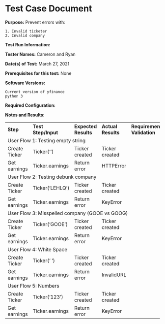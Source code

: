 # Test Case Document

**Purpose:** Prevent errors with:

    1. Invalid ticketer
    2. Invalid company

**Test Run Information:** 

**Tester Names:** Cameron and Ryan

**Date(s) of Test:** March 27, 2021

**Prerequisites for this test:** None

**Software Versions:**

	Current version of yfinance
	python 3

**Required Configuration:**

**Notes and Results:**


<table>
  <tr>
  <td><b>Step</b>
   </td>
   <td><b>Test Step/Input</b>
   </td>
   <td><b>Expected Results</b>
   </td>
   <td><b>Actual Results</b>
   </td>
   <td><b>Requirements Validation</b>
   </td>
   <td><b>Pass/Fail</b>
   </td>
  </tr>
  <tr>
   <td colspan="6" >User Flow 1: Testing empty string
   </td>
  </tr>
  <tr>
   <td>Create Ticker
   </td>
   <td>Ticker(‘’)
   </td>
   <td>Ticker created
   </td>
   <td>Ticker created
   </td>
   <td>
   </td>
   <td>Pass
   </td>
  </tr>
  <tr>
   <td>Get earnings
   </td>
   <td>Ticker.earnings
   </td>
   <td>Return error
   </td>
   <td>HTTPError
   </td>
   <td>
   </td>
   <td>Pass
   </td>
  </tr>
  <tr>
   <td colspan="6" >User Flow 2: Testing debunk company
   </td>
  </tr>
  <tr>
   <td>Create Ticker
   </td>
   <td>Ticker(‘LEHLQ’)
   </td>
   <td>Ticker created
   </td>
   <td>Ticker created
   </td>
   <td>
   </td>
   <td>Pass
   </td>
  </tr>
  <tr>
   <td>Get earnings
   </td>
   <td>Ticker.earnings
   </td>
   <td>Return error
   </td>
   <td>KeyError
   </td>
   <td>
   </td>
   <td>Pass
   </td>
  </tr>
  <tr>
   <td colspan="6" >User Flow 3: Misspelled company (GOOE vs GOOG)
   </td>
  </tr>
  <tr>
   <td>Create Ticker
   </td>
   <td>Ticker(‘GOOE’)
   </td>
   <td>Ticker created
   </td>
   <td>Ticker created
   </td>
   <td>
   </td>
   <td>Pass
   </td>
  </tr>
  <tr>
   <td>Get earnings
   </td>
   <td>Ticker.earnings
   </td>
   <td>Return error
   </td>
   <td>KeyError
   </td>
   <td>
   </td>
   <td>Pass
   </td>
  </tr>
  <tr>
   <td colspan="6" >User Flow 4: White Space
   </td>
  </tr>
  <tr>
   <td>Create Ticker
   </td>
   <td>Ticker(‘ ’)
   </td>
   <td>Ticker created
   </td>
   <td>Ticker created
   </td>
   <td>
   </td>
   <td>Pass
   </td>
  </tr>
  <tr>
   <td>Get earnings
   </td>
   <td>Ticker.earnings
   </td>
   <td>Return error
   </td>
   <td>InvalidURL
   </td>
   <td>
   </td>
   <td>Pass
   </td>
  </tr>
  <tr>
   <td colspan="6" >User Flow 5: Numbers
   </td>
  </tr>
  <tr>
   <td>Create Ticker
   </td>
   <td>Ticker(‘123’)
   </td>
   <td>Ticker created
   </td>
   <td>Ticker created
   </td>
   <td>
   </td>
   <td>Pass
   </td>
  </tr>
  <tr>
   <td>Get earnings
   </td>
   <td>Ticker.earnings
   </td>
   <td>Return error
   </td>
   <td>KeyError
   </td>
   <td>
   </td>
   <td>Pass
   </td>
  </tr>
</table>

